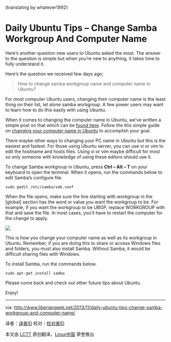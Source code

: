 (translating by whatever1992)

Daily Ubuntu Tips – Change Samba Workgroup And Computer Name
================================================================================
Here’s another question new users to Ubuntu asked the most. The answer to the question is simple but when you’re new to anything, it takes time to fully understand it.

Here’s the question we received few days ago;

> How to change samba workgroup name and computer name in Ubuntu?

For most computer Ubuntu users, changing their computer name is the least thing on their list, let alone samba workgroup. A few power users may want to learn how to do this easily with using Ubuntu.

When it comes to changing the computer name in Ubuntu, we’ve written a simple post on that which can be [found here][1]. Follow the this simple guide on [changing your computer name in Ubuntu][1] to accomplish your goal.

There maybe other ways to changing your PC name in Ubuntu but this is the easiest and fastest. For those using Ubuntu server, you can use vi or vim to edit the hostname and hosts files. Using vi or vim maybe difficult for most so only someone with knowledge of using these editors should use it.

To change Samba workgroup in Ubuntu, press **Ctrl – Alt – T** on your keyboard to open the terminal. When it opens, run the commands below to edit Samba’s configure file. 

    sudo gedit /etc/samba/smb.conf

When the file opens, make sure the line starting with workgroup in the [global] section has the word or value you want the workgroup to be. For example, if you want the workgroup to be UBGP, replace WORKGROUP with that and save the file. In most cases, you’ll have to restart the computer for the change to apply.

![](http://www.liberiangeek.net/wp-content/uploads/2013/11/workgroupubuntu.png)

This is how you change your computer name as well as its workgroup in Ubuntu. Remember, if you are doing this to share or access Windows files and folders, you must also install Samba. Without Samba, it would be difficult sharing files with Windows.

To install Samba, run the commands below.

    sudo apt-get install samba

Please come back and check out other future tips about Ubuntu.

Enjoy!

--------------------------------------------------------------------------------

via: http://www.liberiangeek.net/2013/11/daily-ubuntu-tips-change-samba-workgroup-and-computer-name/

译者：[译者ID](https://github.com/译者ID) 校对：[校对者ID](https://github.com/校对者ID)

本文由 [LCTT](https://github.com/LCTT/TranslateProject) 原创翻译，[Linux中国](http://linux.cn/) 荣誉推出

[1]:http://www.liberiangeek.net/2013/10/daily-ubuntu-tips-change-computer-name/